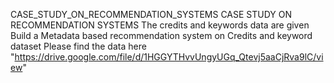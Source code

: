 CASE_STUDY_ON_RECOMMENDATION_SYSTEMS
CASE STUDY ON RECOMMENDATION SYSTEMS The credits and keywords data are given Build a Metadata based recommendation system on Credits and keyword dataset Please find the data here "https://drive.google.com/file/d/1HGGYTHvvUngyUGq_Qtevj5aaCjRva9lC/view"
